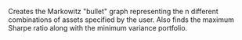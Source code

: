 Creates the Markowitz "bullet" graph representing the n different combinations of assets specified by the user. Also finds the maximum Sharpe ratio along with the minimum variance portfolio.
